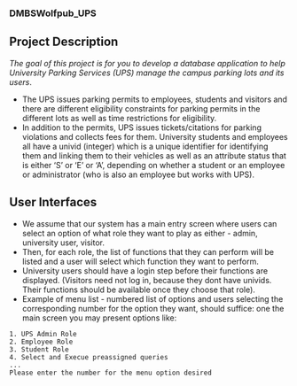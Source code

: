 ### DMBSWolfpub_UPS
## Project Description
*The goal of this project is for you to develop a database application to help University Parking Services (UPS) manage the campus parking lots and its users*. 
* The UPS issues parking permits to employees, students and visitors and there are different eligibility constraints for parking permits in the different lots as well as time restrictions for eligibility. 
* In addition to the permits, UPS issues tickets/citations for parking violations and collects fees for them. University students and employees all have a univid (integer) which is a unique identifier for identifying them and linking them to their vehicles as well as an attribute status that is either ‘S’ or ‘E’ or ‘A’, depending on whether a student or an employee or administrator (who is also an employee but works with UPS).

## User Interfaces 
* We assume that our system has a main entry screen where users can select an option of what role they want to play as either - admin, university user, visitor. 
* Then, for each role, the list of functions that they can perform will be listed and a user will select which function they want to perform. 
* University users should have a login step before their functions are displayed. (Visitors need not log in, because they dont have univids. Their functions should be available once they choose that role). 
* Example of menu list - numbered list of options and users selecting the corresponding number for the option they want, should suffice:
one the main screen you may present options like:
```   
1. UPS Admin Role
2. Employee Role
3. Student Role
4. Select and Execue preassigned queries
...
Please enter the number for the menu option desired
```
